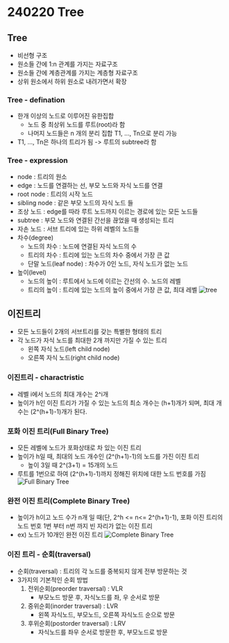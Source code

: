 # 240220 Tree

## Tree
- 비선형 구조
- 원소들 간에 1:n 관계를 가지는 자료구조
- 원소들 간에 계층관계를 가지는 계층형 자료구조
- 상위 원소에서 하위 원소로 내려가면서 확장


### Tree - defination
- 한개 이상의 노드로 이루어진 유한집합
    - 노드 중 최상위 노드를 루트(root)라 함
    - 나머지 노드들은 n 개의 분리 집합 T1, ..., Tn으로 분리 가능
- T1, ..., Tn은 하나의 트리가 됨 -> 루트의 subtree라 함

### Tree - expression
- node : 트리의 원소
- edge : 노드를 연결하는 선, 부모 노드와 자식 노드를 연결
- root node : 트리의 시작 노드 
- sibling node : 같은 부모 노드의 자식 노드 들
- 조상 노드 : edge를 따라 루트 노드까지 이르는 경로에 있는 모든 노드들
- subtree : 부모 노드와 연결된 간선을 끊었을 때 생성되는 트리
- 자손 노드 : 서브 트리에 있는 하위 레벨의 노드들
- 차수(degree)
    - 노드의 차수 : 노드에 연결된 자식 노드의 수
    - 트리의 차수 : 트리에 있는 노드의 차수 중에서 가장 큰 값
    - 단말 노드(leaf node) : 차수가 0인 노드, 자식 노드가 없는 노드
- 높이(level)
    - 노드의 높이 : 루트에서 노드에 이르는 간선의 수. 노드의 레벨
    - 트리의 높이 : 트리에 있는 노드의 높이 중에서 가장 큰 값, 최대 레벨
![tree](https://github.com/daegi0923/daegi0923/assets/156268579/0a5f177d-4de9-4010-a3c1-0599c4a5788b)

## 이진트리
- 모든 노드들이 2개의 서브트리를 갖는 특별한 형태의 트리
- 각 노드가 자식 노드를 최대한 2개 까지만 가질 수 있는 트리
    - 왼쪽 자식 노드(left child node)
    - 오른쪽 자식 노드(right child node)

### 이진트리 - charactristic
- 레벨 i에서 노드의 최대 개수는 2^i개
- 높이가 h인 이진 트리가 가질 수 있는 노드의 최소 개수는 (h+1)개가 되며, 최대 개수는 (2^(h+1)-1)개가 된다.

### 포화 이진 트리(Full Binary Tree)
- 모든 레벨에 노드가 포화상태로 차 있는 이진 트리
- 높이가 h일 때, 최대의 노드 개수인 (2^(h+1)-1)의 노드를 가진 이진 트리
    - 높이 3일 때 2^(3+1) = 15개의 노드
- 루트를 1번으로 하여 (2^(h+1)-1)까지 정해진 위치에 대한 노드 번호를 가짐
![Full Binary Tree](https://github.com/daegi0923/daegi0923/assets/156268579/18600b46-ccac-4191-b78e-6bfd29b0ab65)

### 완전 이진 트리(Complete Binary Tree)
- 높이가 h이고 노드 수가 n개 일 때(단, 2^h <= n<= 2^(h+1)-1), 포화 이진 트리의 노드 번호 1번 부터 n번 까지 빈 자리가 없는 이진 트리
- ex) 노드가 10개인 완전 이진 트리
![Complete Binary Tree](https://github.com/daegi0923/daegi0923/assets/156268579/acf5e471-ed0b-4213-a4d9-982ac8568e73)

### 이진 트리 - 순회(traversal)
- 순회(traversal) : 트리의 각 노드를 중복되지 않게 전부 방문하는 것
- 3가지의 기본적인 순회 방법
    1. 전위순회(preorder traversal) : VLR
        - 부모노드 방문 후, 자식노드를 좌, 우 순서로 방문
    1. 중위순회(inorder traversal) : LVR
        - 왼쪽 자식노드, 부모노드, 오른쪽 자식노드 순으로 방문
    1. 후위순회(postorder traversal) : LRV
        - 자식노드를 좌우 순서로 방문한 후, 부모노드로 방문